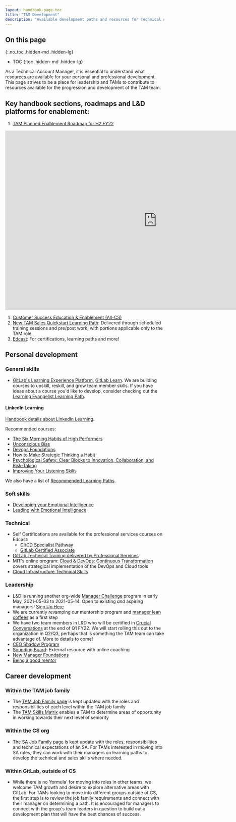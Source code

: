 ```yaml
---
layout: handbook-page-toc
title: "TAM Development"
description: "Available development paths and resources for Technical Account Managers at GitLab."
---
```


## On this page

{:.no_toc .hidden-md .hidden-lg}

- TOC
{:toc .hidden-md .hidden-lg}

As a Technical Account Manager, it is essential to understand what resources are available for your personal and professional development.   This page strives to be a place for leadership and TAMs to contribute to resources available for the progression and development of the TAM team.

## Key handbook sections, roadmaps and L&D platforms for enablement:
1. [TAM Planned Enablement Roadmap for H2 FY22](https://docs.google.com/presentation/d/1HCoPkdjucC7nUaJl5eNzj3VNCWFdQ3nWvUNiMv2tcDU/edit#slide=id.g605d07d6c5_2_96)

<iframe src="https://docs.google.com/presentation/d/e/2PACX-1vRfxhniPy9BWx7I4e9VZrZmWlYLAijmVP5whTGYbCOBCVE5aQk9Bh9sZcI3zlN8pCmQmTNRhpFLNxSq/embed?start=false&loop=false&delayms=3000&slide=id.p6" frameborder="0" width="960" height="569" allowfullscreen="true" mozallowfullscreen="true" webkitallowfullscreen="true"></iframe>

1. [Customer Success Education & Enablement (All-CS)](/handbook/customer-success/education-enablement/)
1. [New TAM Sales Quickstart Learning Path](https://about.gitlab.com/handbook/sales/onboarding/sales-learning-path/): Delivered through scheduled training sessions and pre/post work, with portions applicable only to the TAM role.
1. [Edcast](https://gitlab.edcast.com/): For certifications, learning paths and more!


## Personal development

### General skills

- [GitLab's Learning Experience Platform](https://about.gitlab.com/handbook/people-group/learning-and-development/gitlab-learn/), [GitLab Learn](https://gitlab.edcast.com/?fromLogin=true). We are building courses to upskill, reskill, and grow team member skills. If you have ideas about a course you'd like to develop, consider checking out the [Learning Evangelist Learning Path](https://gitlab.edcast.com/pathways/learning-evangelist-training).

#### LinkedIn Learning

[Handbook details about LinkedIn Learning](/handbook/people-group/learning-and-development/linkedin-learning/).

Recommended courses:

- [The Six Morning Habits of High Performers](https://www.linkedin.com/learning/the-six-morning-habits-of-high-performers/six-practices-to-get-back-on-track)
- [Unconscious Bias](https://www.linkedin.com/learning/unconscious-bias/)
- [Devops Foundations](https://www.linkedin.com/learning/devops-foundations/)
- [How to Make Strategic Thinking a Habit](https://www.linkedin.com/learning/how-to-make-strategic-thinking-a-habit/why-make-strategic-thinking-a-habit?u=2255073)
- [Psychological Safety: Clear Blocks to Innovation, Collaboration, and Risk-Taking](https://www.linkedin.com/learning/psychological-safety-clear-blocks-to-innovation-collaboration-and-risk-taking/psychological-safety-clear-blocks-to-problem-solving-and-innovation?u=2255073)
- [Improving Your Listening Skills](https://www.linkedin.com/learning/improving-your-listening-skills/welcome?u=2255073)

We also have a list of [Recommended Learning Paths](https://about.gitlab.com/handbook/people-group/learning-and-development/linkedin-learning/#recommended-learning-paths).

### Soft skills
- [Developing your Emotional Intelligence](https://www.linkedin.com/learning/developing-your-emotional-intelligence/benefits-of-building-emotional-intelligence)
- [Leading with Emotional Intellignece](https://www.linkedin.com/learning/leading-with-emotional-intelligence-3/lead-with-emotional-intelligence)

### Technical

- Self Certifications are available for the professional services courses on Edcast:
  * [CI/CD Specialist Pathway](https://gitlab.edcast.com/pathways/copy-of-gitlab-certified-ci-cd-specialist-pathway-what-s)
  * [GitLab Certified Associate](https://gitlab.edcast.com/pathways/copy-of-gitlab-certified-associate-pathway)
- [GitLab Technical Training delivered by Professional Services](https://about.gitlab.com/handbook/customer-success/professional-services-engineering/gitlab-technical-certifications/)
- MIT's online program: [Cloud & DevOps: Continuous Transformation](https://professionalprograms.mit.edu/es/programa-online-cloud-devops-transformacion-continua/) covers strategical implementation of the DevOps and Cloud tools
- [Cloud Infrastructure Technical Skills](https://about.gitlab.com/handbook/customer-success/education-enablement/#cloud-infrastructure) 

### Leadership

- L&D is running another org-wide [Manager Challenge](https://about.gitlab.com/handbook/people-group/learning-and-development/manager-challenge/) program in early May, 2021-05-03 to 2021-05-14. Open to existing *and* aspiring managers! [Sign Up Here](https://gitlab.com/gitlab-com/people-group/learning-development/challenges/-/issues/55)
- We are currently revamping our mentorship program and [manager lean coffees](https://gitlab.com/gitlab-com/people-group/learning-development/general/-/issues/123) as a first step
- We have two team members in L&D who will be certified in [Crucial Conversations](https://about.gitlab.com/handbook/leadership/crucial-conversations/) at the end of Q1 FY22. We will start rolling this out to the organization in Q2/Q3, perhaps that is something the TAM team can take advantage of. More to details to come!
- [CEO Shadow Program](/handbook/ceo/shadow/)
- [Sounding Board](https://www.soundingboardinc.com/request-demo/): External resource with online coaching
- [New Manager Foundations](https://www.linkedin.com/learning/new-manager-foundations-2/)
- [Being a good mentor](https://www.linkedin.com/learning/being-a-good-mentor/)

## Career development

### Within the TAM job family
- The [TAM Job Family page](https://about.gitlab.com/job-families/sales/technical-account-manager/) is kept updated with the roles and responsibilities of each level within the TAM job family
- The [TAM Skills Matrix](https://docs.google.com/spreadsheets/d/1_UEke64Qkz8wSyqfr_E9qqeAF6rX77w4vIH84Ckm_ts/edit#gid=0) enables a TAM to determine areas of opportunity in working towards their next level of seniority


### Within the CS org
- [The SA Job Family page](https://about.gitlab.com/job-families/sales/solutions-architect/) is kept update with the roles, responsibilities and technical expectations of an SA. For TAMs interested in moving into SA roles, they can work with their managers on learning paths to develop the technical and sales skills where needed.

### Within GitLab, outside of CS
- While there is no 'formula' for moving into roles in other teams, we welcome TAM growth and desire to explore alternative areas with GitLab.  For TAMs looking to move into different groups outside of CS, the first step is to review the job family requirements and connect with their manager on determining a path. It is encouraged for managers to connect with the group's team leaders in question to build out a development plan that will have the best chances of success. 
